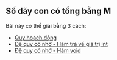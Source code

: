 ## Số dãy con có tổng bằng M

Bài này có thể giải bằng 3 cách:
- [Quy hoạch động](/Finetest/So-day-con-co-tong-bang-M/)
- [Đệ quy có nhớ - Hàm trả về giá trị int](/Finetest/So-day-con-co-tong-bang-M/int-Function.cpp)
- [Đệ quy có nhớ - Hàm void](/Finetest/So-day-con-co-tong-bang-M/void-Function.cpp)